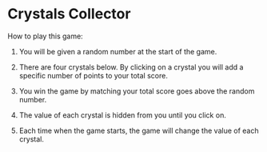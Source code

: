 # Crystals Collector

How to play this game:
  
  1. You will be given a random number at the start of the game.

  1. There are four crystals below. By clicking on a crystal you will add a specific number of points to your total score.

  1. You win the game by matching your total score goes above the random number.

  1. The value of each crystal is hidden from you until you click on. 

  1. Each time when the game starts, the game will change the value of each crystal. 
